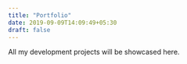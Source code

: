 ```yaml
---
title: "Portfolio"
date: 2019-09-09T14:09:49+05:30
draft: false
---
```


All my development projects will be showcased here.
